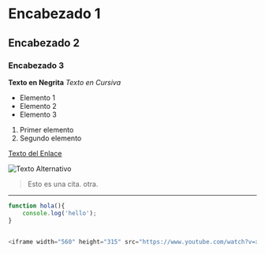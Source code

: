 # Encabezado 1
## Encabezado 2
### Encabezado 3


**Texto en Negrita**
*Texto en Cursiva*



- Elemento 1
- Elemento 2
- Elemento 3

1. Primer elemento
2. Segundo elemento

[Texto del Enlace](http://www.ejemplo.com)


![Texto Alternativo](https://www.cesurformacion.com/uploads/media/open-graph/02/2302-que-es-la-imagen-personal.png?v=1-0)

> Esto es una cita.
> otra.
---


```javascript
function hola(){
    console.log('hello');
}


<iframe width="560" height="315" src="https://www.youtube.com/watch?v=xNEGyijIXR8" frameborder="0" allowfullscreen></iframe>
